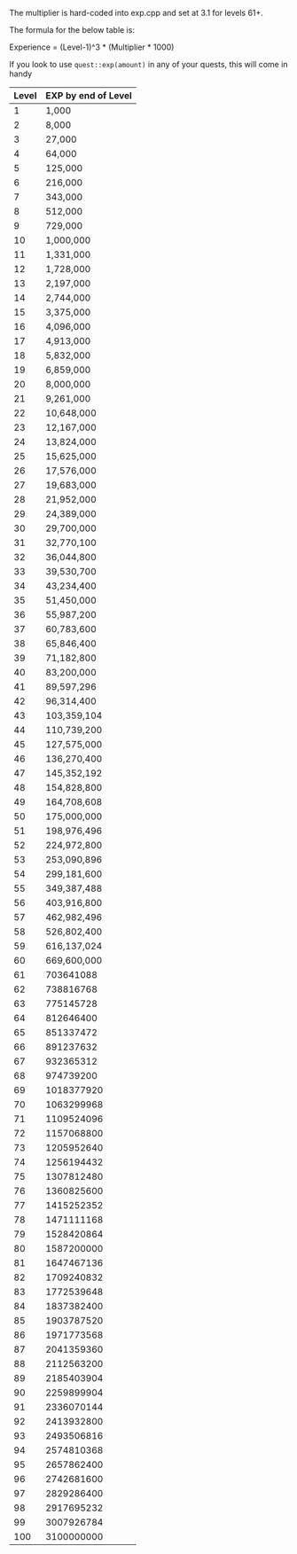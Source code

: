 The multiplier is hard-coded into exp.cpp and set at 3.1 for levels 61+.

The formula for the below table is:

Experience = (Level-1)^3 * (Multiplier * 1000)

If you look to use `quest::exp(amount)` in any of your quests, this will come in handy

| Level      | EXP by end of Level                                 | 
|-------|----------------------------------| 
| 1     | 1,000                            | 
| 2     | 8,000                            | 
| 3     | 27,000                           | 
| 4     | 64,000                           | 
| 5     | 125,000                          | 
| 6     | 216,000                          | 
| 7     | 343,000                          | 
| 8     | 512,000                          | 
| 9     | 729,000                          | 
| 10    | 1,000,000                        | 
| 11    | 1,331,000                        | 
| 12    | 1,728,000                        | 
| 13    | 2,197,000                        | 
| 14    | 2,744,000                        | 
| 15    | 3,375,000                        | 
| 16    | 4,096,000                        | 
| 17    | 4,913,000                        | 
| 18    | 5,832,000                        | 
| 19    | 6,859,000                        | 
| 20    | 8,000,000                        | 
| 21    | 9,261,000                        | 
| 22    | 10,648,000                       | 
| 23    | 12,167,000                       | 
| 24    | 13,824,000                       | 
| 25    | 15,625,000                       | 
| 26    | 17,576,000                       | 
| 27    | 19,683,000                       | 
| 28    | 21,952,000                       | 
| 29    | 24,389,000                       | 
| 30    | 29,700,000                       | 
| 31    | 32,770,100                       | 
| 32    | 36,044,800                       | 
| 33    | 39,530,700                       | 
| 34    | 43,234,400                       | 
| 35    | 51,450,000                       | 
| 36    | 55,987,200                       | 
| 37    | 60,783,600                       | 
| 38    | 65,846,400                       | 
| 39    | 71,182,800                       | 
| 40    | 83,200,000                       | 
| 41    | 89,597,296                       | 
| 42    | 96,314,400                       | 
| 43    | 103,359,104                      | 
| 44    | 110,739,200                      | 
| 45    | 127,575,000                      | 
| 46    | 136,270,400                      | 
| 47    | 145,352,192                      | 
| 48    | 154,828,800                      | 
| 49    | 164,708,608                      | 
| 50    | 175,000,000                      | 
| 51    | 198,976,496                      | 
| 52    | 224,972,800                      | 
| 53    | 253,090,896                      | 
| 54    | 299,181,600                      | 
| 55    | 349,387,488                      | 
| 56    | 403,916,800                      | 
| 57    | 462,982,496                      | 
| 58    | 526,802,400                      | 
| 59    | 616,137,024                      | 
| 60    | 669,600,000                      | 
| 61    | 703641088                        | 
| 62    | 738816768                        | 
| 63    | 775145728                        | 
| 64    | 812646400                        | 
| 65    | 851337472                        | 
| 66    | 891237632                        | 
| 67    | 932365312                        | 
| 68    | 974739200                        | 
| 69    | 1018377920                       | 
| 70    | 1063299968                       | 
| 71    | 1109524096                       | 
| 72    | 1157068800                       | 
| 73    | 1205952640                       | 
| 74    | 1256194432                       | 
| 75    | 1307812480                       | 
| 76    | 1360825600                       | 
| 77    | 1415252352                       | 
| 78    | 1471111168                       | 
| 79    | 1528420864                       | 
| 80    | 1587200000                       | 
| 81    | 1647467136                       | 
| 82    | 1709240832                       | 
| 83    | 1772539648                       | 
| 84    | 1837382400                       | 
| 85    | 1903787520                       | 
| 86    | 1971773568                       | 
| 87    | 2041359360                       | 
| 88    | 2112563200                       | 
| 89    | 2185403904                       | 
| 90    | 2259899904                       | 
| 91    | 2336070144                       | 
| 92    | 2413932800                       | 
| 93    | 2493506816                       | 
| 94    | 2574810368                       | 
| 95    | 2657862400                       | 
| 96    | 2742681600                       | 
| 97    | 2829286400                       | 
| 98    | 2917695232                       | 
| 99    | 3007926784                       | 
| 100   | 3100000000                       | 
